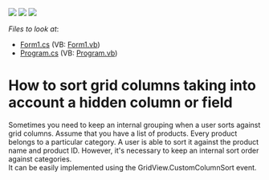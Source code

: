 <!-- default badges list -->
![](https://img.shields.io/endpoint?url=https://codecentral.devexpress.com/api/v1/VersionRange/128631985/13.1.4%2B)
[![](https://img.shields.io/badge/Open_in_DevExpress_Support_Center-FF7200?style=flat-square&logo=DevExpress&logoColor=white)](https://supportcenter.devexpress.com/ticket/details/E420)
[![](https://img.shields.io/badge/📖_How_to_use_DevExpress_Examples-e9f6fc?style=flat-square)](https://docs.devexpress.com/GeneralInformation/403183)
<!-- default badges end -->
<!-- default file list -->
*Files to look at*:

* [Form1.cs](./CS/WindowsApplication9/Form1.cs) (VB: [Form1.vb](./VB/WindowsApplication9/Form1.vb))
* [Program.cs](./CS/WindowsApplication9/Program.cs) (VB: [Program.vb](./VB/WindowsApplication9/Program.vb))
<!-- default file list end -->
# How to sort grid columns taking into account a hidden column or field


<p>Sometimes you need to keep an internal grouping when a user sorts against grid columns. Assume that you have a list of products. Every product belongs to a particular category.  A user is able to sort it against the product name and product ID. However, it's necessary to keep an internal sort order against categories. <br />
It can be easily implemented using the GridView.CustomColumnSort event.</p>

<br/>


